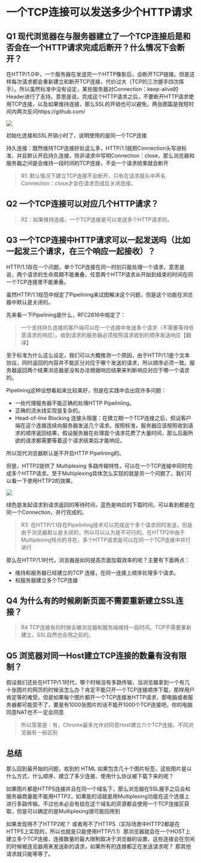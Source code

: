 # 一个TCP连接可以发送多少个HTTP请求

## Q1 现代浏览器在与服务器建立了一个TCP连接后是和否会在一个HTTP请求完成后断开？什么情况下会断开？

在HTTP/1.0中，一个服务器在发送完一个HTTP像影后，会断开TCP链接。但是这样每次请求都会重新建立和断开TCP连接，代价过大（TCP的三次握手四次挥手）。所以虽然标准中没有设定，某些服务器对Connection：keep-alive的Header进行了支持。意思是说，完成这个HTTP请求之后，不要断开HTTP请求使用TCP连接，以及如果维持连接，那么SSL的开销也可以避免，两张图篇是我短时间内两次反问https://github.com/

![](https://mmbiz.qpic.cn/mmbiz_jpg/8Jeic82Or04kzuVt4sxB6wvha4kH2Rxbu9n33RJTvpH4hw8rqMKuqIF1NhFDgk1VEJLMORr4NJ5nQ2O1MwP3Beg/640?wx_fmt=jpeg&wxfrom=5&wx_lazy=1&wx_co=1)

初始化连接和SSL开销小时了，说明使用的是同一个TCP连接

持久连接：既然维持TCP连接好处这么多，HTTP/1.1就把Connection头写进标准，并且默认开启持久连接，除非请求中写明Connection：close，那么浏览器和服务器之间是会维持一段时间的TCP连接，不会一个请求结束就会断开

> R1: 默认情况下建立TCP连接不会断开，只有在请求报头中声名Connection：close才会在请求完成后关闭连接。

## Q2 一个TCP连接可以对应几个HTTP请求？

> R2：如果维持连接，一个TCP连接是可以发送多个HTTP请求的。

## Q3 一个TCP连接中HTTP请求可以一起发送吗（比如一起发三个请求，在三个响应一起接收）？

HTTP/1.1存在一个问题，单个TCP连接在同一时刻只能处理一个请求，意思是说，两个请求的生命周期不能重叠，任意两个HTTP请求从开始到结束的时间在同一个TCP连接里不能重叠。

虽然HTTP/1.1规范中规定了Pipelining来试图解决这个问题，但是这个功能在浏览器中默认是关闭的。

先来看一下Pipelining是什么，RFC2616中规定了：

> 一个支持持久连接的客户端可以在一个连接中发送多个请求（不需要等待任意请求的响应）。收到请求的服务器必须按照请求收到的顺序发送响应【翻译】

至于标准为什么这么设定，我们可以大概推测一个原因，由于HTTP/1.1是个文本协议，同时返回的内容并不能区分对应于哪个发送的请求，所以顺序必须一致。服务器返回两个结果浏览器是没有办法根据响应结果来判断响应对应于哪一个请求的。

Pipelining这种设想看起来比较美好，但是在实践中会出现许多问题：

- 一些代理服务器不能正确的处理HTTP Pipelinling。
- 正确的流水线实现是复杂的。
- Head-of-line Blocking 连接头阻塞：在建立期一个TCP连接之后，假设客户端在这个连接连续向服务器发送几个请求。按照标准，服务器应该按照收到请求的顺序返回结果，假设服务器在处理首个请求花费了大量时间，那么后面所欲的请求都需要等着这个请求结束后才能响应。

所以现代浏览器默认是不开启HTTP Pipelining的。

但是，HTTP2提供了 Multiplexing 多路传输特性，可以在一个TCP连接中同时完成多个HTTP请求。至于Multiplexing具体怎么实现的就是另一个问题了。我们可以看一下使用HTTP2的效果。

![](https://mmbiz.qpic.cn/mmbiz_jpg/8Jeic82Or04kzuVt4sxB6wvha4kH2RxbuerYia3tGhhUFeicSxWLnRWwgQ5JoDdBFCiapjUCe9Uk2rUibzTSf0VSeKQ/640?wx_fmt=jpeg&wxfrom=5&wx_lazy=1&wx_co=1)

绿色是发起请求到请求返回的等待时间，蓝色是响应的下载时间，可以看到都是在同一个Connection，并行完成的。

> R3: 在HTTP/1.1存在Pipelinling技术可以完成这个多个请求同时发送，但是由于浏览器默认是关闭的，所以可以认为是不可行的。在HTTP2中由于Multiplexing特点的寻在，多个HTTP请求是可以在同一个TCP连接中并行进行

那么在HTTP/1.1时代，浏览器是如何提高页面加载效率的呢？主要有下面两点：

- 维持和服务器已经建立的TCP 连接，在同一连接上顺序处理多个请求。
- 和服务器建立多个TCP连接

## Q4 为什么有的时候刷新页面不需要重新建立SSL连接？

> R4 TCP连接有的时候会被浏览器和服务端维持一段时间。TCP不需要重新建立，SSL自然也会用之前的。

## Q5 浏览器对同一Host建立TCP连接的数量有没有限制？

假设我们还处在HTTP/1.1时代，哪个时候没有多路传输，当浏览器拿到一个有几十张图片的网页的时候该怎么办？肯定不能只开一个TCP连接顺序下载，那样用户肯定等的难受，但是如果每个图片都开一个TCP连接发HTTP请求，那电脑或者服务器都可能受不了，要是有1000张图片的话不能开1000个TCP连接吧，你的电脑同意NAT也不一定会同意

> 所以答案是：有，Chrome最多允许对同意Host建立六个TCP连接。不同浏览器有一些区别


## 总结

那么回到最开始的问题，收到的 HTML 如果包含几十个图片标签，这些图片是以什么方式、什么顺序、建立了多少连接、使用什么协议被下载下来的呢？


如果图片都是HTTPS连接并且在同一个域名下，那么浏览器在SSL握手之后会和服务器商量能不能用HTTP2，如果能的话就是用Multiplexing功能在这个连接上进行多路传输。不过也未必会有挂在这个域名的资源都会使用一个TCP连接区获取，但是可以确定的是Multiplexing很可能回用到


如果发现用不了HTTP2呢？ 或者用不了HTTPS（实际场景中HTTP2都是在HTTPS上实现的，所以也就是只能使用HTTP/1.1）那浏览器就会在一个HOST上建立多个TCP连接，连接数量的最大限制取决于浏览器的设置，这些连接会在空闲的时候被连览器用来发送新的请求，如果所有的连接都正在发送请求呢？ 那其他请求就只能等等了。



